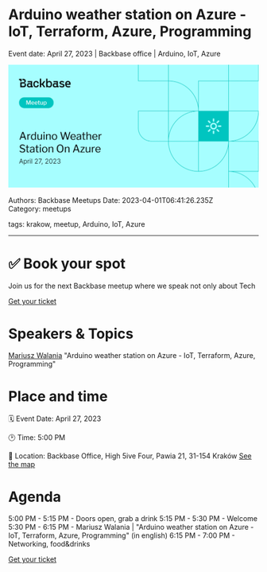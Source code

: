 # Arduino weather station on Azure - IoT, Terraform, Azure, Programming

Event date: April 27, 2023 | Backbase office | Arduino, IoT, Azure

![](assets/placeholder.webp)

Authors: Backbase Meetups
Date: 2023-04-01T06:41:26.235Z  
Category: meetups

tags: krakow, meetup, Arduino, IoT, Azure

---

# ✅ Book your spot

Join us for the next Backbase meetup where we speak not only about Tech

[Get your ticket](https://www.meetup.com/backbase-meetups/)

# Speakers & Topics

[Mariusz Walania](https://www.linkedin.com/in/mariusz-walania-7a3a573/)
"Arduino weather station on Azure - IoT, Terraform, Azure, Programming"


# Place and time

🗓️ Event Date: April 27, 2023

🕑 Time: 5:00  PM

📍 Location: Backbase Office, High 5ive Four, Pawia 21, 31-154 Kraków
[See the map](https://maps.app.goo.gl/UWpwQ9zNaJBxPLEV9)

# Agenda

5:00 PM - 5:15 PM - Doors open, grab a drink
5:15 PM - 5:30 PM - Welcome
5:30 PM - 6:15 PM - Mariusz Walania | "Arduino weather station on Azure - IoT, Terraform, Azure, Programming" (in english)
6:15 PM - 7:00 PM - Networking, food&drinks


[Get your ticket](https://www.meetup.com/backbase-meetups/)

